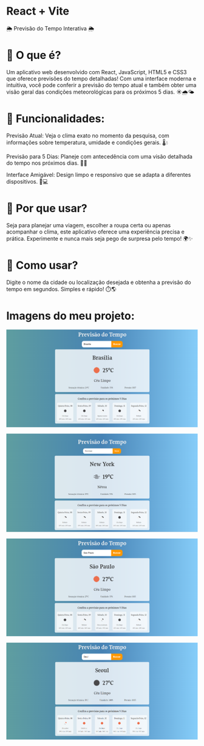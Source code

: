 # React + Vite
🌦️ Previsão do Tempo Interativa 🌦️

# 🚀 O que é?

Um aplicativo web desenvolvido com React, JavaScript, HTML5 e CSS3 que oferece previsões do tempo detalhadas! Com uma interface moderna e intuitiva, você pode conferir a previsão do tempo atual e também obter uma visão geral das condições meteorológicas para os próximos 5 dias. ☀️🌧️🌤️

# 🧩 Funcionalidades:

Previsão Atual: Veja o clima exato no momento da pesquisa, com informações sobre temperatura, umidade e condições gerais. 🌡️💧

Previsão para 5 Dias: Planeje com antecedência com uma visão detalhada do tempo nos próximos dias. 🌈📅

Interface Amigável: Design limpo e responsivo que se adapta a diferentes dispositivos. 📱💻

# 🎯 Por que usar?

Seja para planejar uma viagem, escolher a roupa certa ou apenas acompanhar o clima, este aplicativo oferece uma experiência precisa e prática. Experimente e nunca mais seja pego de surpresa pelo tempo! 🌍✨

# 🔗 Como usar?

Digite o nome da cidade ou localização desejada e obtenha a previsão do tempo em segundos. Simples e rápido! ⏱️🌎

# Imagens do meu projeto:

![Exemplo de Imagem](images/bsb.png)

![Exemplo de Imagem](images/ny.png)

![Exemplo de Imagem](images/sp.png)

![Exemplo de Imagem](images/seul.png)


